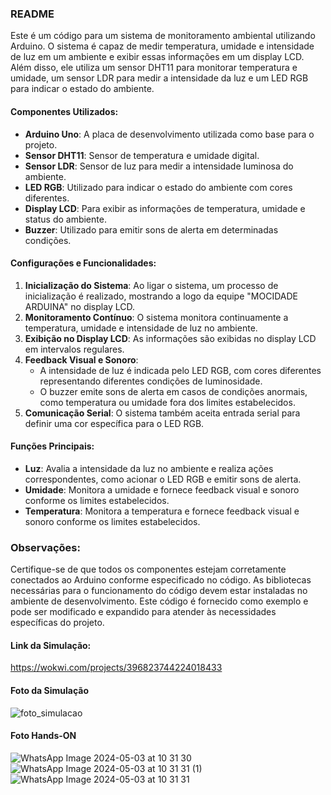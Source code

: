 ### README

Este é um código para um sistema de monitoramento ambiental utilizando Arduino. O sistema é capaz de medir temperatura, umidade e intensidade de luz em um ambiente e exibir essas informações em um display LCD. Além disso, ele utiliza um sensor DHT11 para monitorar temperatura e umidade, um sensor LDR para medir a intensidade da luz e um LED RGB para indicar o estado do ambiente.

#### Componentes Utilizados:

- **Arduino Uno**: A placa de desenvolvimento utilizada como base para o projeto.
- **Sensor DHT11**: Sensor de temperatura e umidade digital.
- **Sensor LDR**: Sensor de luz para medir a intensidade luminosa do ambiente.
- **LED RGB**: Utilizado para indicar o estado do ambiente com cores diferentes.
- **Display LCD**: Para exibir as informações de temperatura, umidade e status do ambiente.
- **Buzzer**: Utilizado para emitir sons de alerta em determinadas condições.

#### Configurações e Funcionalidades:

1. **Inicialização do Sistema**: Ao ligar o sistema, um processo de inicialização é realizado, mostrando a logo da equipe "MOCIDADE ARDUINA" no display LCD.
2. **Monitoramento Contínuo**: O sistema monitora continuamente a temperatura, umidade e intensidade de luz no ambiente.
3. **Exibição no Display LCD**: As informações são exibidas no display LCD em intervalos regulares.
4. **Feedback Visual e Sonoro**:
   - A intensidade de luz é indicada pelo LED RGB, com cores diferentes representando diferentes condições de luminosidade.
   - O buzzer emite sons de alerta em casos de condições anormais, como temperatura ou umidade fora dos limites estabelecidos.
5. **Comunicação Serial**: O sistema também aceita entrada serial para definir uma cor específica para o LED RGB.

#### Funções Principais:

- **Luz**: Avalia a intensidade da luz no ambiente e realiza ações correspondentes, como acionar o LED RGB e emitir sons de alerta.
- **Umidade**: Monitora a umidade e fornece feedback visual e sonoro conforme os limites estabelecidos.
- **Temperatura**: Monitora a temperatura e fornece feedback visual e sonoro conforme os limites estabelecidos.

### Observações:

Certifique-se de que todos os componentes estejam corretamente conectados ao Arduino conforme especificado no código. As bibliotecas necessárias para o funcionamento do código devem estar instaladas no ambiente de desenvolvimento. Este código é fornecido como exemplo e pode ser modificado e expandido para atender às necessidades específicas do projeto.

#### Link da Simulação:

https://wokwi.com/projects/396823744224018433

#### Foto da Simulação
![foto_simulacao](https://github.com/JeannMatheuss/CP2-Mocidade-Arduina/assets/111705820/a6cab504-f403-43c6-b28f-e15888be03b6)

#### Foto Hands-ON
![WhatsApp Image 2024-05-03 at 10 31 30](https://github.com/JeannMatheuss/CP2-Mocidade-Arduina/assets/111705820/38ccef60-a66d-4721-84f1-dfe9ad163ebb)
![WhatsApp Image 2024-05-03 at 10 31 31 (1)](https://github.com/JeannMatheuss/CP2-Mocidade-Arduina/assets/111705820/fc9b29eb-fa8c-425f-adf2-cf0592276230)
![WhatsApp Image 2024-05-03 at 10 31 31](https://github.com/JeannMatheuss/CP2-Mocidade-Arduina/assets/111705820/84865bff-13a2-43a0-a844-358dc5fbdb14)
